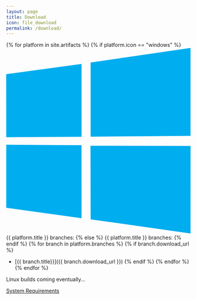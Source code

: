```yaml
---
layout: page
title: Download
icon: file_download
permalink: /download/
---
```


{% for platform in site.artifacts %}
  {% if platform.icon == "windows" %}
<span class="icon icon--windows" aria-hidden="true">
    <svg xmlns="http://www.w3.org/2000/svg" viewBox="0 0 88 88">
        <path d="m0 12.402 35.687-4.8602.0156 34.423-35.67.20313zm35.67 33.529.0277 34.453-35.67-4.9041-.002-29.78zm4.3261-39.025 47.318-6.906v41.527l-47.318.37565zm47.329 39.349-.0111 41.34-47.318-6.6784-.0663-34.739z" fill="#00adef"/>
    </svg>
</span>
{{ platform.title }} branches:
  {% else %}
{{ platform.title }} branches:
  {% endif %}
  {% for branch in platform.branches %}
    {% if branch.download_url %}
* [{{ branch.title}}]({{ branch.download_url }})
    {% endif %}
  {% endfor %}
{% endfor %}

Linux builds coming eventually...

[System Requirements](https://github.com/xenia-project/xenia/wiki/Quickstart#system-requirements)

